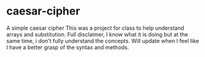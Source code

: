 # caesar-cipher
A simple caesar cipher
This was a project for class to help understand arrays and substitution. 
Full disclaimer, I know what it is doing but at the same time, i don't fully understand the concepts. 
Will update when I feel like I have a better grasp of the syntax and methods.
